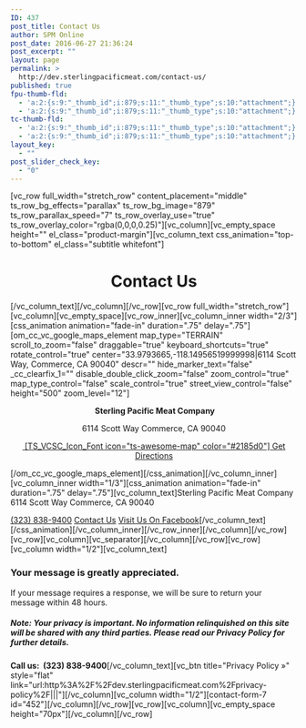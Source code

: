 ```yaml
---
ID: 437
post_title: Contact Us
author: SPM Online
post_date: 2016-06-27 21:36:24
post_excerpt: ""
layout: page
permalink: >
  http://dev.sterlingpacificmeat.com/contact-us/
published: true
fpu-thumb-fld:
  - 'a:2:{s:9:"_thumb_id";i:879;s:11:"_thumb_type";s:10:"attachment";}'
  - 'a:2:{s:9:"_thumb_id";i:879;s:11:"_thumb_type";s:10:"attachment";}'
tc-thumb-fld:
  - 'a:2:{s:9:"_thumb_id";i:879;s:11:"_thumb_type";s:10:"attachment";}'
  - 'a:2:{s:9:"_thumb_id";i:879;s:11:"_thumb_type";s:10:"attachment";}'
layout_key:
  - ""
post_slider_check_key:
  - "0"
---
```

[vc_row full_width="stretch_row" content_placement="middle" ts_row_bg_effects="parallax" ts_row_bg_image="879" ts_row_parallax_speed="7" ts_row_overlay_use="true" ts_row_overlay_color="rgba(0,0,0,0.25)"][vc_column][vc_empty_space height="" el_class="product-margin"][vc_column_text css_animation="top-to-bottom" el_class="subtitle whitefont"]
<h1 style="text-align: center;">Contact Us</h1>
[/vc_column_text][/vc_column][/vc_row][vc_row full_width="stretch_row"][vc_column][vc_empty_space][vc_row_inner][vc_column_inner width="2/3"][css_animation animation="fade-in" duration=".75" delay=".75"][om_cc_vc_google_maps_element map_type="TERRAIN" scroll_to_zoom="false" draggable="true" keyboard_shortcuts="true" rotate_control="true" center="33.9793665,-118.14956519999998|6114 Scott Way, Commerce, CA 90040" descr="" hide_marker_text="false" _cc_clearfix_1="" disable_double_click_zoom="false" zoom_control="true" map_type_control="false" scale_control="true" street_view_control="false" height="500" zoom_level="12"]
<p style="text-align: center;"><strong> Sterling Pacific Meat Company</strong></p>
<p style="text-align: center;">6114 Scott Way
Commerce, CA 90040</p>
<p style="text-align: center;"><a href="https://www.google.com/maps/dir//6114+Scott+Way,+Commerce,+CA/@33.9793022,-118.2196621,12z/data=!3m1!4b1!4m8!4m7!1m0!1m5!1m1!1s0x80c2ce6525257377:0xa44b1061d30da057!2m2!1d-118.149622!2d33.979322" target="_blank"> [TS_VCSC_Icon_Font icon="ts-awesome-map" color="#2185d0"] Get Directions</a></p>
[/om_cc_vc_google_maps_element][/css_animation][/vc_column_inner][vc_column_inner width="1/3"][css_animation animation="fade-in" duration=".75" delay=".75"][vc_column_text]<span class="stand-out">Sterling Pacific Meat Company</span>
6114 Scott Way
Commerce, CA 90040

<a href="tel:3238389400"><i class="fa fa-phone"></i>(323) 838-9400</a>
<a id="contact-focus" href="#"><i class="fa fa-envelope"></i>Contact Us</a>
<a href="https://www.facebook.com/SterlingPacificMeatCompany/" target="_blank"><i class="fa fa-facebook"></i>Visit Us On Facebook</a>[/vc_column_text][/css_animation][/vc_column_inner][/vc_row_inner][/vc_column][/vc_row][vc_row][vc_column][vc_separator][/vc_column][/vc_row][vc_row][vc_column width="1/2"][vc_column_text]
<h3>Your message is greatly appreciated.</h3>
<p class="attentionfont">If your message requires a response, we will be sure to return your message within 48 hours.</p>

<h5><em><strong>Note</strong>: Your privacy is important. No information relinquished on this site will be shared with any third parties. Please read our Privacy Policy for further details.</em></h5>
<strong>Call us:  (323) 838-9400</strong>[/vc_column_text][vc_btn title="Privacy Policy »" style="flat" link="url:http%3A%2F%2Fdev.sterlingpacificmeat.com%2Fprivacy-policy%2F|||"][/vc_column][vc_column width="1/2"][contact-form-7 id="452"][/vc_column][/vc_row][vc_row][vc_column][vc_empty_space height="70px"][/vc_column][/vc_row]